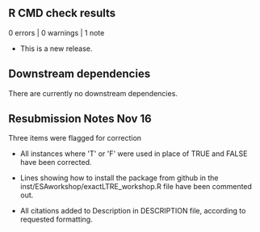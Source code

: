 ## R CMD check results

0 errors | 0 warnings | 1 note

* This is a new release.

## Downstream dependencies
There are currently no downstream dependencies.

## Resubmission Notes Nov 16
Three items were flagged for correction

* All instances where 'T' or 'F' were used in place of TRUE and FALSE have been corrected.

* Lines showing how to install the package from github in the inst/ESAworkshop/exactLTRE_workshop.R file have been commented out.

* All citations added to Description in DESCRIPTION file, according to requested formatting.

